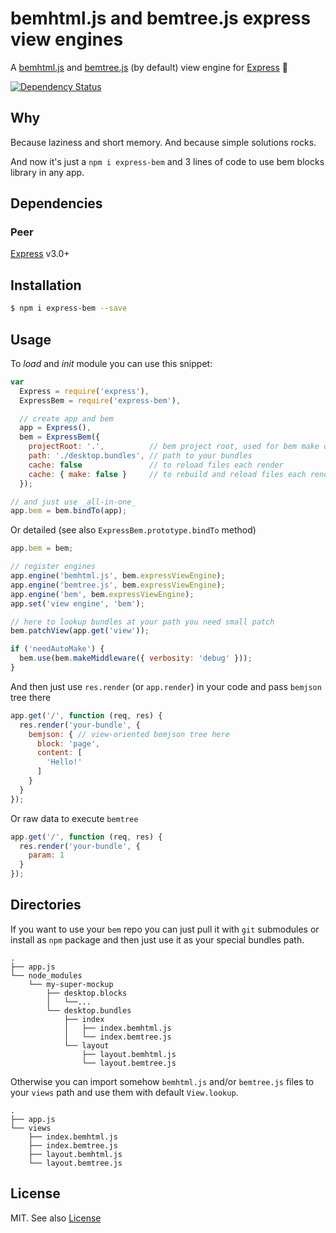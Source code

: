 
bemhtml.js and bemtree.js express view engines
==============================================

A [bemhtml.js][] and [bemtree.js][] (by default) view engine for [Express][] :palm_tree:

[![Dependency Status](https://david-dm.org/zxqfox/express-bem.png)][status]

[Express]: https://github.com/visionmedia/express
[bemhtml.js]: https://github.com/bem/bem-core
[bemtree.js]: https://github.com/bem/bem-core
[status]: https://david-dm.org/zxqfox/express-bem

Why
---

Because laziness and short memory. And because simple solutions rocks.

And now it's just a `npm i express-bem` and 3 lines of code to use bem blocks library in any app.

Dependencies
------------

### Peer

[Express][] v3.0+

Installation
------------

```sh
$ npm i express-bem --save
```

Usage
-----

To _load_ and _init_ module you can use this snippet:

```js
var
  Express = require('express'),
  ExpressBem = require('express-bem'),

  // create app and bem
  app = Express(),
  bem = ExpressBem({
    projectRoot: '.',          // bem project root, used for bem make only
    path: './desktop.bundles', // path to your bundles
    cache: false               // to reload files each render
    cache: { make: false }     // to rebuild and reload files each render
  });

// and just use _all-in-one_
app.bem = bem.bindTo(app);
```

Or detailed (see also `ExpressBem.prototype.bindTo` method)

```js
app.bem = bem;

// register engines
app.engine('bemhtml.js', bem.expressViewEngine);
app.engine('bemtree.js', bem.expressViewEngine);
app.engine('bem', bem.expressViewEngine);
app.set('view engine', 'bem');

// here to lookup bundles at your path you need small patch
bem.patchView(app.get('view'));

if ('needAutoMake') {
  bem.use(bem.makeMiddleware({ verbosity: 'debug' }));
}
```

And then just use `res.render` (or `app.render`) in your code and pass
`bemjson` tree there

```js
app.get('/', function (req, res) {
  res.render('your-bundle', {
    bemjson: { // view-oriented bemjson tree here
      block: 'page',
      content: [
        'Hello!'
      ]
    }
  }
});
```

Or raw data to execute `bemtree`

```js
app.get('/', function (req, res) {
  res.render('your-bundle', {
    param: 1
  }
});
```

Directories
-----------

If you want to use your `bem` repo you can just pull it with `git` submodules
or install as `npm` package and then just use it as your special bundles path.

```
.
├── app.js
└── node_modules
    └── my-super-mockup
        ├── desktop.blocks
        │   └──...
        └── desktop.bundles
            ├── index
            │   ├── index.bemhtml.js
            │   └── index.bemtree.js
            └── layout
                ├── layout.bemhtml.js
                └── layout.bemtree.js
```

Otherwise you can import somehow `bemhtml.js` and/or `bemtree.js` files
to your `views` path and use them with default `View.lookup`.

```
.
├── app.js
└── views
    ├── index.bemhtml.js
    ├── index.bemtree.js
    ├── layout.bemhtml.js
    └── layout.bemtree.js
```

License
-------

MIT. See also [License][]

[License]: https://github.com/zxqfox/express-bem/blob/master/LICENSE
